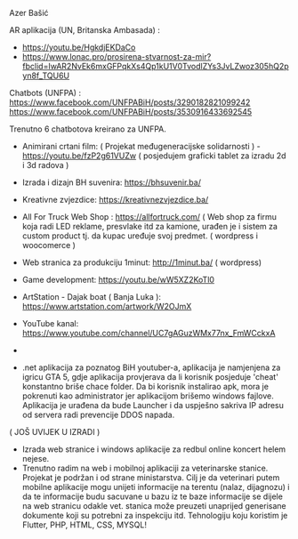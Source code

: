Azer Bašić


AR aplikacija (UN, Britanska Ambasada) : 
- https://youtu.be/HgkdjEKDaCo
- https://www.lonac.pro/prosirena-stvarnost-za-mir?fbclid=IwAR2NvEk6mxGFPqkXs4Qp1kU1V0TvodlZYs3JvLZwoz305hQ2pyn8f_TQU6U

Chatbots (UNFPA) : https://www.facebook.com/UNFPABiH/posts/3290182821099242
https://www.facebook.com/UNFPABiH/posts/3530916433692545

Trenutno 6 chatbotova kreirano za UNFPA.

- Animirani crtani film:  ( Projekat međugeneracijske solidarnosti ) - https://youtu.be/fzP2g61VUZw  ( posjedujem graficki tablet za izradu 2d i 3d radova ) 

- Izrada i dizajn BH suvenira: https://bhsuvenir.ba/

- Kreativne zvjezdice:  https://kreativnezvjezdice.ba/

- All For Truck Web Shop : https://allfortruck.com/  ( Web shop za firmu koja radi LED reklame, presvlake itd za kamione, urađen je i sistem za custom product tj. da kupac uređuje  svoj predmet. ( wordpress i woocomerce ) 

- Web stranica za produkciju 1minut: http://1minut.ba/ ( wordpress) 

- Game development: https://youtu.be/wW5XZ2KoTl0

- ArtStation - Dajak boat ( Banja Luka ): https://www.artstation.com/artwork/W2OJmX

- YouTube kanal: https://www.youtube.com/channel/UC7gAGuzWMx77nx_FmWCckxA
- 
-  .net aplikacija za poznatog BiH youtuber-a, aplikacija je namjenjena za igricu GTA 5, gdje aplikacija provjerava da li korisnik posjeduje 'cheat' konstantno briše chace folder. Da bi korisnik instalirao apk, mora je pokrenuti kao administrator jer aplikacijom brišemo windows fajlove. Aplikacija je urađena da bude Launcher i da uspješno sakriva IP adresu od servera radi prevencije DDOS napada. 

( JOŠ UVIJEK U IZRADI ) 
- Izrada web stranice i windows aplikacije za redbul online koncert helem nejese.
- Trenutno radim na web i mobilnoj aplikaciji za veterinarske stanice. Projekat je podržan i od strane ministarstva. Cilj je da veterinari putem mobilne aplikacije mogu unijeti informacije na terentu (nalaz, dijagnozu) i da te informacije budu sacuvane u bazu iz te baze informacije se dijele na web stranicu odakle vet. stanica može preuzeti unaprijed generisane dokumente koji su potrebni za inspekciju itd. Tehnologiju koju koristim je Flutter, PHP, HTML, CSS, MYSQL! 
